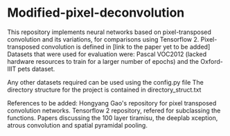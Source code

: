 # Modified-pixel-deconvolution

This repository implements neural networks based on pixel-transposed convolution and its variations, for comparisons using Tensorflow 2. Pixel-transposed convolution is defined in [link to the paper yet to be added]
Datasets that were used for evaluation were: Pascal VOC2012 (lacked hardware resources to train for a larger number of epochs) and the Oxford-IIIT pets dataset.

Any other datasets required can be used using the config.py file
The directory structure for the project is contained in directory_struct.txt

References to be added:
Hongyang Gao's repository for pixel transposed convolution networks.
Tensorflow 2 repository, refered for subclassing the functions.
Papers discussing the 100 layer tiramisu, the deeplab xception, atrous convolution and spatial pyramidal pooling.
